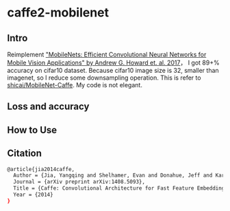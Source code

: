 # caffe2-mobilenet
## Intro
Reimplement ["MobileNets: Efficient Convolutional Neural Networks for Mobile Vision Applications" by Andrew G. Howard et. al. 2017](https://arxiv.org/pdf/1704.04861.pdf)， I got 89+% accuracy on cifar10 dataset. Because cifar10 image size is 32, smaller than imagenet, so I reduce some downsampling operation. This is refer to [shicai/MobileNet-Caffe](https://github.com/shicai/MobileNet-Caffe). My code is not elegant.

## Loss and accuracy

## How to Use

## Citation
```bash
@article{jia2014caffe,
  Author = {Jia, Yangqing and Shelhamer, Evan and Donahue, Jeff and Karayev, Sergey and Long, Jonathan and Girshick, Ross and Guadarrama, Sergio and Darrell, Trevor},
  Journal = {arXiv preprint arXiv:1408.5093},
  Title = {Caffe: Convolutional Architecture for Fast Feature Embedding},
  Year = {2014}
}
```
